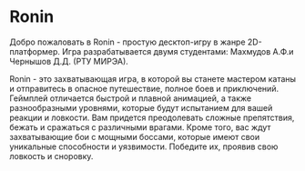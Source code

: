 # Ronin
Добро пожаловать в Ronin - простую десктоп-игру в жанре 2D-платформер. Игра разрабатывается двумя студентами: Махмудов А.Ф.и Чернышов Д.Д. (РТУ МИРЭА). 

Ronin - это захватывающая игра, в которой вы станете мастером катаны и отправитесь в опасное путешествие, полное боев и приключений. Геймплей отличается быстрой и плавной анимацией, а также разнообразными уровнями, которые будут испытанием для вашей реакции и ловкости. Вам придется преодолевать сложные препятствия, бежать и сражаться с различными врагами. Кроме того, вас ждут захватывающие бои с мощными боссами, которые имеют свои уникальные способности и уязвимости. Победите их, проявив свою ловкость и сноровку.

